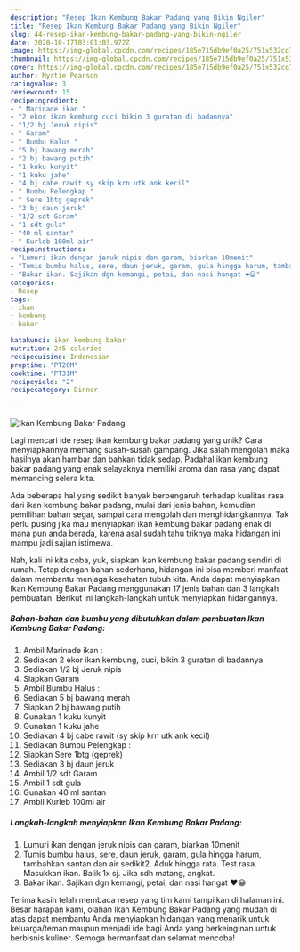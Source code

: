 ```yaml
---
description: "Resep Ikan Kembung Bakar Padang yang Bikin Ngiler"
title: "Resep Ikan Kembung Bakar Padang yang Bikin Ngiler"
slug: 44-resep-ikan-kembung-bakar-padang-yang-bikin-ngiler
date: 2020-10-17T03:01:03.972Z
image: https://img-global.cpcdn.com/recipes/185e715db9ef0a25/751x532cq70/ikan-kembung-bakar-padang-foto-resep-utama.jpg
thumbnail: https://img-global.cpcdn.com/recipes/185e715db9ef0a25/751x532cq70/ikan-kembung-bakar-padang-foto-resep-utama.jpg
cover: https://img-global.cpcdn.com/recipes/185e715db9ef0a25/751x532cq70/ikan-kembung-bakar-padang-foto-resep-utama.jpg
author: Myrtie Pearson
ratingvalue: 3
reviewcount: 15
recipeingredient:
- " Marinade ikan "
- "2 ekor ikan kembung cuci bikin 3 guratan di badannya"
- "1/2 bj Jeruk nipis"
- " Garam"
- " Bumbu Halus "
- "5 bj bawang merah"
- "2 bj bawang putih"
- "1 kuku kunyit"
- "1 kuku jahe"
- "4 bj cabe rawit sy skip krn utk ank kecil"
- " Bumbu Pelengkap "
- " Sere 1btg geprek"
- "3 bj daun jeruk"
- "1/2 sdt Garam"
- "1 sdt gula"
- "40 ml santan"
- " Kurleb 100ml air"
recipeinstructions:
- "Lumuri ikan dengan jeruk nipis dan garam, biarkan 10menit"
- "Tumis bumbu halus, sere, daun jeruk, garam, gula hingga harum, tambahkan santan dan air sedikit2. Aduk hingga rata. Test rasa. Masukkan ikan. Balik 1x sj. Jika sdh matang, angkat."
- "Bakar ikan. Sajikan dgn kemangi, petai, dan nasi hangat ❤️😀"
categories:
- Resep
tags:
- ikan
- kembung
- bakar

katakunci: ikan kembung bakar 
nutrition: 245 calories
recipecuisine: Indonesian
preptime: "PT20M"
cooktime: "PT31M"
recipeyield: "2"
recipecategory: Dinner

---
```



![Ikan Kembung Bakar Padang](https://img-global.cpcdn.com/recipes/185e715db9ef0a25/751x532cq70/ikan-kembung-bakar-padang-foto-resep-utama.jpg)

Lagi mencari ide resep ikan kembung bakar padang yang unik? Cara menyiapkannya memang susah-susah gampang. Jika salah mengolah maka hasilnya akan hambar dan bahkan tidak sedap. Padahal ikan kembung bakar padang yang enak selayaknya memiliki aroma dan rasa yang dapat memancing selera kita.

Ada beberapa hal yang sedikit banyak berpengaruh terhadap kualitas rasa dari ikan kembung bakar padang, mulai dari jenis bahan, kemudian pemilihan bahan segar, sampai cara mengolah dan menghidangkannya. Tak perlu pusing jika mau menyiapkan ikan kembung bakar padang enak di mana pun anda berada, karena asal sudah tahu triknya maka hidangan ini mampu jadi sajian istimewa.




Nah, kali ini kita coba, yuk, siapkan ikan kembung bakar padang sendiri di rumah. Tetap dengan bahan sederhana, hidangan ini bisa memberi manfaat dalam membantu menjaga kesehatan tubuh kita. Anda dapat menyiapkan Ikan Kembung Bakar Padang menggunakan 17 jenis bahan dan 3 langkah pembuatan. Berikut ini langkah-langkah untuk menyiapkan hidangannya.

<!--inarticleads1-->

##### Bahan-bahan dan bumbu yang dibutuhkan dalam pembuatan Ikan Kembung Bakar Padang:

1. Ambil  Marinade ikan :
1. Sediakan 2 ekor ikan kembung, cuci, bikin 3 guratan di badannya
1. Sediakan 1/2 bj Jeruk nipis
1. Siapkan  Garam
1. Ambil  Bumbu Halus :
1. Sediakan 5 bj bawang merah
1. Siapkan 2 bj bawang putih
1. Gunakan 1 kuku kunyit
1. Gunakan 1 kuku jahe
1. Sediakan 4 bj cabe rawit (sy skip krn utk ank kecil)
1. Sediakan  Bumbu Pelengkap :
1. Siapkan  Sere 1btg (geprek)
1. Sediakan 3 bj daun jeruk
1. Ambil 1/2 sdt Garam
1. Ambil 1 sdt gula
1. Gunakan 40 ml santan
1. Ambil  Kurleb 100ml air




<!--inarticleads2-->

##### Langkah-langkah menyiapkan Ikan Kembung Bakar Padang:

1. Lumuri ikan dengan jeruk nipis dan garam, biarkan 10menit
1. Tumis bumbu halus, sere, daun jeruk, garam, gula hingga harum, tambahkan santan dan air sedikit2. Aduk hingga rata. Test rasa. Masukkan ikan. Balik 1x sj. Jika sdh matang, angkat.
1. Bakar ikan. Sajikan dgn kemangi, petai, dan nasi hangat ❤️😀




Terima kasih telah membaca resep yang tim kami tampilkan di halaman ini. Besar harapan kami, olahan Ikan Kembung Bakar Padang yang mudah di atas dapat membantu Anda menyiapkan hidangan yang menarik untuk keluarga/teman maupun menjadi ide bagi Anda yang berkeinginan untuk berbisnis kuliner. Semoga bermanfaat dan selamat mencoba!

